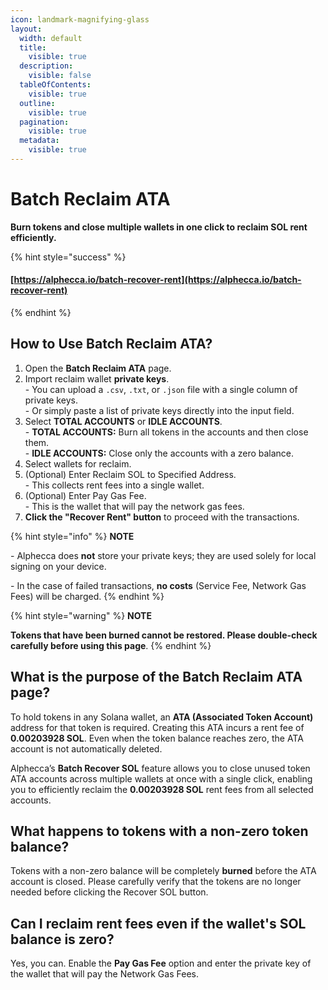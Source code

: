 ```yaml
---
icon: landmark-magnifying-glass
layout:
  width: default
  title:
    visible: true
  description:
    visible: false
  tableOfContents:
    visible: true
  outline:
    visible: true
  pagination:
    visible: true
  metadata:
    visible: true
---
```


# Batch Reclaim ATA

**Burn tokens and close multiple wallets in one click to reclaim SOL rent efficiently.**

{% hint style="success" %}
#### [https://alphecca.io/batch-recover-rent](https://alphecca.io/batch-recover-rent)
{% endhint %}

## How to Use Batch **Reclaim ATA**?&#x20;

1. Open the **Batch Reclaim ATA** page.
2. Import reclaim wallet **private keys**.\
   \- You can upload a `.csv`, `.txt`, or `.json` file with a single column of private keys.\
   \- Or simply paste a list of private keys directly into the input field.
3. Select **TOTAL ACCOUNTS** or **IDLE ACCOUNTS**.\
   \- **TOTAL ACCOUNTS:** Burn all tokens in the accounts and then close them.\
   \- **IDLE ACCOUNTS:** Close only the accounts with a zero balance.
4. Select wallets for reclaim.
5. (Optional) Enter Reclaim SOL to Specified Address.\
   \- This collects rent fees into a single wallet.
6. (Optional) Enter Pay Gas Fee.\
   \- This is the wallet that will pay the network gas fees.
7. **Click the "Recover Rent" button** to proceed with the transactions.

{% hint style="info" %}
**NOTE**

\- Alphecca does **not** store your private keys; they are used solely for local signing on your device.

\- In the case of failed transactions, **no costs** (Service Fee, Network Gas Fees) will be charged.
{% endhint %}

{% hint style="warning" %}
**NOTE**&#x20;

**Tokens that have been burned cannot be restored. Please double-check carefully before using this page**.
{% endhint %}

## What is the purpose of the Batch **Reclaim ATA** page?

To hold tokens in any Solana wallet, an **ATA (Associated Token Account)** address for that token is required. Creating this ATA incurs a rent fee of **0.00203928 SOL**. Even when the token balance reaches zero, the ATA account is not automatically deleted.

Alphecca’s **Batch Recover SOL** feature allows you to close unused token ATA accounts across multiple wallets at once with a single click, enabling you to efficiently reclaim the **0.00203928 SOL** rent fees from all selected accounts.

## What happens to tokens with a non-zero token balance?

Tokens with a non-zero balance will be completely **burned** before the ATA account is closed. Please carefully verify that the tokens are no longer needed before clicking the Recover SOL button.

## Can I reclaim rent fees even if the wallet's SOL balance is zero?

Yes, you can. Enable the **Pay Gas Fee** option and enter the private key of the wallet that will pay the Network Gas Fees.
